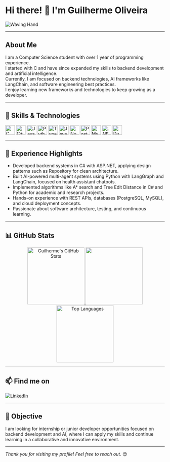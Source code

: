 # Hi there! 👋 I'm Guilherme Oliveira

![Waving Hand](https://user-images.githubusercontent.com/18350557/176309783-0785949b-9127-417c-8b55-ab5a4333674e.gif)

---

## About Me

I am a Computer Science student with over 1 year of programming experience.  
I started with C and have since expanded my skills to backend development and artificial intelligence.  
Currently, I am focused on backend technologies, AI frameworks like LangChain, and software engineering best practices.  
I enjoy learning new frameworks and technologies to keep growing as a developer.

---

## 🚀 Skills & Technologies

<div align="left">
  <img src="https://cdn.jsdelivr.net/gh/devicons/devicon/icons/c/c-original.svg" height="30" alt="C" />
  <img src="https://cdn.jsdelivr.net/gh/devicons/devicon/icons/cplusplus/cplusplus-original.svg" height="30" alt="C++" />
  <img src="https://cdn.jsdelivr.net/gh/devicons/devicon/icons/java/java-original.svg" height="30" alt="Java" />
  <img src="https://cdn.jsdelivr.net/gh/devicons/devicon/icons/python/python-original.svg" height="30" alt="Python" />
  <img src="https://cdn.jsdelivr.net/gh/devicons/devicon/icons/typescript/typescript-original.svg" height="30" alt="TypeScript" />
  <img src="https://cdn.jsdelivr.net/gh/devicons/devicon/icons/javascript/javascript-original.svg" height="30" alt="JavaScript" />
  <img src="https://cdn.jsdelivr.net/gh/devicons/devicon/icons/nodejs/nodejs-original.svg" height="30" alt="Node.js" />
  <img src="https://cdn.jsdelivr.net/gh/devicons/devicon/icons/postgresql/postgresql-original.svg" height="30" alt="PostgreSQL" />
  <img src="https://cdn.jsdelivr.net/gh/devicons/devicon/icons/mysql/mysql-original.svg" height="30" alt="MySQL" />
  <img src="https://cdn.jsdelivr.net/gh/devicons/devicon/icons/dot-net/dot-net-original.svg" height="30" alt=".NET" />
  <img src="https://cdn.jsdelivr.net/gh/devicons/devicon/icons/docker/docker-original.svg" height="30" alt="Docker" />
</div>

---

## 💼 Experience Highlights

- Developed backend systems in C# with ASP.NET, applying design patterns such as Repository for clean architecture.
- Built AI-powered multi-agent systems using Python with LangGraph and LangChain, focused on health assistant chatbots.
- Implemented algorithms like A* search and Tree Edit Distance in C# and Python for academic and research projects.
- Hands-on experience with REST APIs, databases (PostgreSQL, MySQL), and cloud deployment concepts.
- Passionate about software architecture, testing, and continuous learning.

---

## 📊 GitHub Stats

<div align="center">
  <a href="https://github.com/Guilherme0321">
    <img src="https://github-readme-stats.vercel.app/api?username=Guilherme0321&show_icons=true&count_private=true&title_color=ec4899&text_color=0891b2&icon_color=3382ed&bg_color=0f172a&hide_border=true" height="180" alt="Guilherme's GitHub Stats" />
  </a>
  <a href="https://github.com/Guilherme0321">
    <img src="https://github-readme-streak-stats.herokuapp.com/?user=Guilherme0321&stroke=0891b2&background=0f172a&ring=ec4899&fire=ec4899&currStreakNum=0891b2&currStreakLabel=ec4899&sideNums=0891b2&sideLabels=0891b2&dates=0891b2&hide_border=true" height="180" />
  </a>
  <a href="https://github.com/Guilherme0321">
    <img src="https://github-readme-stats.vercel.app/api/top-langs/?username=Guilherme0321&langs_count=8&title_color=ec4899&text_color=0891b2&icon_color=3382ed&bg_color=0f172a&layout=compact&hide_border=true&locale=en&custom_title=Top%20Languages" height="180" alt="Top Languages" />
  </a>
</div>

---

## 📫 Find me on

[![LinkedIn](https://img.shields.io/static/v1?message=LinkedIn&logo=linkedin&color=0077B5&style=for-the-badge)](https://www.linkedin.com/in/guilherme-oliveira-b79171275)

---

## 🎯 Objective

I am looking for internship or junior developer opportunities focused on backend development and AI, where I can apply my skills and continue learning in a collaborative and innovative environment.

---

*Thank you for visiting my profile! Feel free to reach out.* 😊

